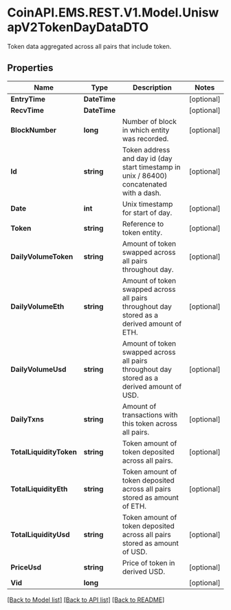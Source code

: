 # CoinAPI.EMS.REST.V1.Model.UniswapV2TokenDayDataDTO
Token data aggregated across all pairs that include token.

## Properties

Name | Type | Description | Notes
------------ | ------------- | ------------- | -------------
**EntryTime** | **DateTime** |  | [optional] 
**RecvTime** | **DateTime** |  | [optional] 
**BlockNumber** | **long** | Number of block in which entity was recorded. | [optional] 
**Id** | **string** | Token address and day id (day start timestamp in unix / 86400) concatenated with a dash. | [optional] 
**Date** | **int** | Unix timestamp for start of day. | [optional] 
**Token** | **string** | Reference to token entity. | [optional] 
**DailyVolumeToken** | **string** | Amount of token swapped across all pairs throughout day. | [optional] 
**DailyVolumeEth** | **string** | Amount of token swapped across all pairs throughout day stored as a derived amount of ETH. | [optional] 
**DailyVolumeUsd** | **string** | Amount of token swapped across all pairs throughout day stored as a derived amount of USD. | [optional] 
**DailyTxns** | **string** | Amount of transactions with this token across all pairs. | [optional] 
**TotalLiquidityToken** | **string** | Token amount of token deposited across all pairs. | [optional] 
**TotalLiquidityEth** | **string** | Token amount of token deposited across all pairs stored as amount of ETH. | [optional] 
**TotalLiquidityUsd** | **string** | Token amount of token deposited across all pairs stored as amount of USD. | [optional] 
**PriceUsd** | **string** | Price of token in derived USD. | [optional] 
**Vid** | **long** |  | [optional] 

[[Back to Model list]](../README.md#documentation-for-models) [[Back to API list]](../README.md#documentation-for-api-endpoints) [[Back to README]](../README.md)

